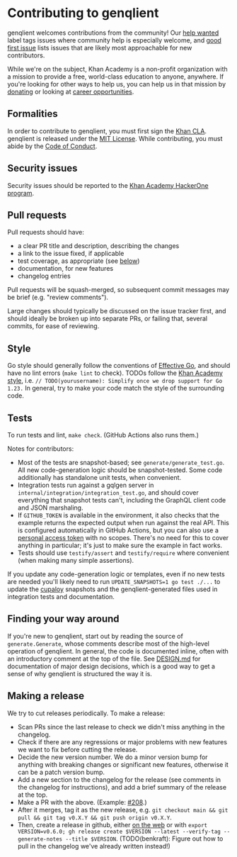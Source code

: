 # Contributing to genqlient

genqlient welcomes contributions from the community!  Our [help wanted](https://github.com/obitech/genqlient/issues?q=is%3Aissue+is%3Aopen+label%3A%22help+wanted%22) label tags issues where community help is especially welcome, and [good first issue](https://github.com/obitech/genqlient/issues?q=is%3Aissue+is%3Aopen+label%3A%22good+first+issue%22) lists issues that are likely most approachable for new contributors.

While we're on the subject, Khan Academy is a non-profit organization with a mission to provide a free, world-class education to anyone, anywhere. If you're looking for other ways to help us, you can help us in that mission by [donating](https://khanacademy.org/donate) or looking at [career opportunities](https://khanacademy.org/careers).

## Formalities

In order to contribute to genqlient, you must first sign the [Khan CLA](https://www.khanacademy.org/r/cla). genqlient is released under the [MIT License](../LICENSE). While contributing, you must abide by the [Code of Conduct](CODE_OF_CONDUCT.md).

## Security issues

Security issues should be reported to the [Khan Academy HackerOne program](https://hackerone.com/khanacademy).

## Pull requests

Pull requests should have:

- a clear PR title and description, describing the changes
- a link to the issue fixed, if applicable
- test coverage, as appropriate (see [below](#tests))
- documentation, for new features
- changelog entries

Pull requests will be squash-merged, so subsequent commit messages may be brief (e.g. "review comments").

Large changes should typically be discussed on the issue tracker first, and should ideally be broken up into separate PRs, or failing that, several commits, for ease of reviewing.

## Style

Go style should generally follow the conventions of [Effective Go](https://golang.org/doc/effective_go), and should have no lint errors (`make lint` to check). TODOs follow the [Khan Academy style](https://github.com/Khan/style-guides#todosmessage), i.e. `// TODO(yourusername): Simplify once we drop support for Go 1.23.` In general, try to make your code match the style of the surrounding code.

## Tests

To run tests and lint, `make check`.  (GitHub Actions also runs them.)

Notes for contributors:
- Most of the tests are snapshot-based; see `generate/generate_test.go`.  All new code-generation logic should be snapshot-tested.  Some code additionally has standalone unit tests, when convenient.
- Integration tests run against a gqlgen server in `internal/integration/integration_test.go`, and should cover everything that snapshot tests can't, including the GraphQL client code and JSON marshaling.
- If `GITHUB_TOKEN` is available in the environment, it also checks that the example returns the expected output when run against the real API.  This is configured automatically in GitHub Actions, but you can also use a [personal access token](https://docs.github.com/en/github/authenticating-to-github/creating-a-personal-access-token) with no scopes.  There's no need for this to cover anything in particular; it's just to make sure the example in fact works.
- Tests should use `testify/assert` and `testify/require` where convenient (when making many simple assertions).

If you update any code-generation logic or templates, even if no new tests are needed you'll likely need to run `UPDATE_SNAPSHOTS=1 go test ./...` to update the [cupaloy](https://github.com/bradleyjkemp/cupaloy) snapshots and the genqlient-generated files used in integration tests and documentation.

## Finding your way around

If you're new to genqlient, start out by reading the source of `generate.Generate`, whose comments describe most of the high-level operation of genqlient.  In general, the code is documented inline, often with an introductory comment at the top of the file.  See [DESIGN.md](DESIGN.md) for documentation of major design decisions, which is a good way to get a sense of why genqlient is structured the way it is.

## Making a release

We try to cut releases periodically. To make a release:

- Scan PRs since the last release to check we didn't miss anything in the changelog.
- Check if there are any regressions or major problems with new features we want to fix before cutting the release.
- Decide the new version number. We do a minor version bump for anything with breaking changes or significant new features, otherwise it can be a patch version bump.
- Add a new section to the changelog for the release (see comments in the changelog for instructions), and add a brief summary of the release at the top.
- Make a PR with the above. (Example: [#208](https://github.com/obitech/genqlient/pull/208).)
- After it merges, tag it as the new release, e.g. `git checkout main && git pull && git tag v0.X.Y && git push origin v0.X.Y`.
- Then, create a release in github, either [on the web](https://github.com/obitech/genqlient/releases/new) or with `export VERSION=v0.6.0; gh release create $VERSION --latest --verify-tag --generate-notes --title $VERSION`. (TODO(benkraft): Figure out how to pull in the changelog we've already written instead!)
